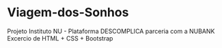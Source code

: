 # Viagem-dos-Sonhos
Projeto Instituto NU - Plataforma DESCOMPLICA parceria com a NUBANK
Excercio de HTML + CSS + Bootstrap
